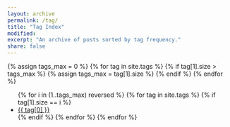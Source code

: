 ```yaml
---
layout: archive
permalink: /tag/
title: "Tag Index"
modified:
excerpt: "An archive of posts sorted by tag frequency."
share: false
---
```


{% assign tags_max = 0 %}
{% for tag in site.tags %}
  {% if tag[1].size > tags_max %}
    {% assign tags_max = tag[1].size %}
  {% endif %}
{% endfor %}

<ul class="tag__list">
{% for i in (1..tags_max) reversed %}
  {% for tag in site.tags %}
    {% if tag[1].size == i %}
    <li><a href="{{ site.url }}/tag/{{ tag[0] | replace:' ','-' | downcase }}/" class="tag__item">{{ tag[0] }}</a></li>
    {% endif %}
  {% endfor %}
{% endfor %}
</ul>
